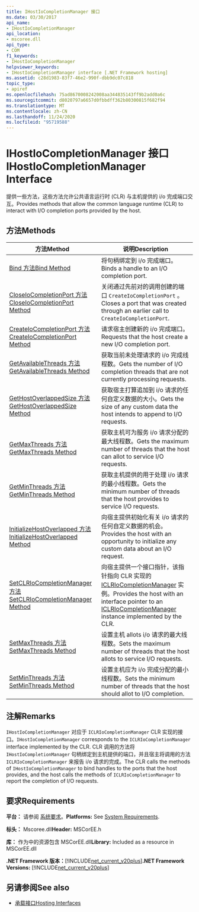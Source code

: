 ```yaml
---
title: IHostIoCompletionManager 接口
ms.date: 03/30/2017
api_name:
- IHostIoCompletionManager
api_location:
- mscoree.dll
api_type:
- COM
f1_keywords:
- IHostIoCompletionManager
helpviewer_keywords:
- IHostIoCompletionManager interface [.NET Framework hosting]
ms.assetid: c28d1983-83f7-46e2-990f-dbb9dc07c818
topic_type:
- apiref
ms.openlocfilehash: 75ad8670008242008aa344835143ff9b2add0a6c
ms.sourcegitcommit: d8020797a6657d0fbbdff362b80300815f682f94
ms.translationtype: MT
ms.contentlocale: zh-CN
ms.lasthandoff: 11/24/2020
ms.locfileid: "95719588"
---
```

# <a name="ihostiocompletionmanager-interface"></a><span data-ttu-id="a5f9c-102">IHostIoCompletionManager 接口</span><span class="sxs-lookup"><span data-stu-id="a5f9c-102">IHostIoCompletionManager Interface</span></span>

<span data-ttu-id="a5f9c-103">提供一些方法，这些方法允许公共语言运行时 (CLR) 与主机提供的 i/o 完成端口交互。</span><span class="sxs-lookup"><span data-stu-id="a5f9c-103">Provides methods that allow the common language runtime (CLR) to interact with I/O completion ports provided by the host.</span></span>  
  
## <a name="methods"></a><span data-ttu-id="a5f9c-104">方法</span><span class="sxs-lookup"><span data-stu-id="a5f9c-104">Methods</span></span>  
  
|<span data-ttu-id="a5f9c-105">方法</span><span class="sxs-lookup"><span data-stu-id="a5f9c-105">Method</span></span>|<span data-ttu-id="a5f9c-106">说明</span><span class="sxs-lookup"><span data-stu-id="a5f9c-106">Description</span></span>|  
|------------|-----------------|  
|[<span data-ttu-id="a5f9c-107">Bind 方法</span><span class="sxs-lookup"><span data-stu-id="a5f9c-107">Bind Method</span></span>](ihostiocompletionmanager-bind-method.md)|<span data-ttu-id="a5f9c-108">将句柄绑定到 i/o 完成端口。</span><span class="sxs-lookup"><span data-stu-id="a5f9c-108">Binds a handle to an I/O completion port.</span></span>|  
|[<span data-ttu-id="a5f9c-109">CloseIoCompletionPort 方法</span><span class="sxs-lookup"><span data-stu-id="a5f9c-109">CloseIoCompletionPort Method</span></span>](ihostiocompletionmanager-closeiocompletionport-method.md)|<span data-ttu-id="a5f9c-110">关闭通过先前对的调用创建的端口 `CreateIoCompletionPort` 。</span><span class="sxs-lookup"><span data-stu-id="a5f9c-110">Closes a port that was created through an earlier call to `CreateIoCompletionPort`.</span></span>|  
|[<span data-ttu-id="a5f9c-111">CreateIoCompletionPort 方法</span><span class="sxs-lookup"><span data-stu-id="a5f9c-111">CreateIoCompletionPort Method</span></span>](ihostiocompletionmanager-createiocompletionport-method.md)|<span data-ttu-id="a5f9c-112">请求宿主创建新的 i/o 完成端口。</span><span class="sxs-lookup"><span data-stu-id="a5f9c-112">Requests that the host create a new I/O completion port.</span></span>|  
|[<span data-ttu-id="a5f9c-113">GetAvailableThreads 方法</span><span class="sxs-lookup"><span data-stu-id="a5f9c-113">GetAvailableThreads Method</span></span>](ihostiocompletionmanager-getavailablethreads-method.md)|<span data-ttu-id="a5f9c-114">获取当前未处理请求的 i/o 完成线程数。</span><span class="sxs-lookup"><span data-stu-id="a5f9c-114">Gets the number of I/O completion threads that are not currently processing requests.</span></span>|  
|[<span data-ttu-id="a5f9c-115">GetHostOverlappedSize 方法</span><span class="sxs-lookup"><span data-stu-id="a5f9c-115">GetHostOverlappedSize Method</span></span>](ihostiocompletionmanager-gethostoverlappedsize-method.md)|<span data-ttu-id="a5f9c-116">获取宿主打算追加到 i/o 请求的任何自定义数据的大小。</span><span class="sxs-lookup"><span data-stu-id="a5f9c-116">Gets the size of any custom data the host intends to append to I/O requests.</span></span>|  
|[<span data-ttu-id="a5f9c-117">GetMaxThreads 方法</span><span class="sxs-lookup"><span data-stu-id="a5f9c-117">GetMaxThreads Method</span></span>](ihostiocompletionmanager-getmaxthreads-method.md)|<span data-ttu-id="a5f9c-118">获取主机可为服务 i/o 请求分配的最大线程数。</span><span class="sxs-lookup"><span data-stu-id="a5f9c-118">Gets the maximum number of threads that the host can allot to service I/O requests.</span></span>|  
|[<span data-ttu-id="a5f9c-119">GetMinThreads 方法</span><span class="sxs-lookup"><span data-stu-id="a5f9c-119">GetMinThreads Method</span></span>](ihostiocompletionmanager-getminthreads-method.md)|<span data-ttu-id="a5f9c-120">获取主机提供的用于处理 i/o 请求的最小线程数。</span><span class="sxs-lookup"><span data-stu-id="a5f9c-120">Gets the minimum number of threads that the host provides to service I/O requests.</span></span>|  
|[<span data-ttu-id="a5f9c-121">InitializeHostOverlapped 方法</span><span class="sxs-lookup"><span data-stu-id="a5f9c-121">InitializeHostOverlapped Method</span></span>](ihostiocompletionmanager-initializehostoverlapped-method.md)|<span data-ttu-id="a5f9c-122">向宿主提供初始化有关 i/o 请求的任何自定义数据的机会。</span><span class="sxs-lookup"><span data-stu-id="a5f9c-122">Provides the host with an opportunity to initialize any custom data about an I/O request.</span></span>|  
|[<span data-ttu-id="a5f9c-123">SetCLRIoCompletionManager 方法</span><span class="sxs-lookup"><span data-stu-id="a5f9c-123">SetCLRIoCompletionManager Method</span></span>](ihostiocompletionmanager-setclriocompletionmanager-method.md)|<span data-ttu-id="a5f9c-124">向宿主提供一个接口指针，该指针指向 CLR 实现的 [ICLRIoCompletionManager](iclriocompletionmanager-interface.md) 实例。</span><span class="sxs-lookup"><span data-stu-id="a5f9c-124">Provides the host with an interface pointer to an [ICLRIoCompletionManager](iclriocompletionmanager-interface.md) instance implemented by the CLR.</span></span>|  
|[<span data-ttu-id="a5f9c-125">SetMaxThreads 方法</span><span class="sxs-lookup"><span data-stu-id="a5f9c-125">SetMaxThreads Method</span></span>](ihostiocompletionmanager-setmaxthreads-method.md)|<span data-ttu-id="a5f9c-126">设置主机 allots i/o 请求的最大线程数。</span><span class="sxs-lookup"><span data-stu-id="a5f9c-126">Sets the maximum number of threads that the host allots to service I/O requests.</span></span>|  
|[<span data-ttu-id="a5f9c-127">SetMinThreads 方法</span><span class="sxs-lookup"><span data-stu-id="a5f9c-127">SetMinThreads Method</span></span>](ihostiocompletionmanager-setminthreads-method.md)|<span data-ttu-id="a5f9c-128">设置主机应为 i/o 完成分配的最小线程数。</span><span class="sxs-lookup"><span data-stu-id="a5f9c-128">Sets the minimum number of threads that the host should allot to I/O completion.</span></span>|  
  
## <a name="remarks"></a><span data-ttu-id="a5f9c-129">注解</span><span class="sxs-lookup"><span data-stu-id="a5f9c-129">Remarks</span></span>  

 <span data-ttu-id="a5f9c-130">`IHostIoCompletionManager` 对应于 `ICLRIoCompletionManager` CLR 实现的接口。</span><span class="sxs-lookup"><span data-stu-id="a5f9c-130">`IHostIoCompletionManager` corresponds to the `ICLRIoCompletionManager` interface implemented by the CLR.</span></span> <span data-ttu-id="a5f9c-131">CLR 调用的方法将 `IHostIoCompletionManager` 句柄绑定到主机提供的端口，并且宿主将调用的方法 `ICLRIoCompletionManager` 来报告 i/o 请求的完成。</span><span class="sxs-lookup"><span data-stu-id="a5f9c-131">The CLR calls the methods of `IHostIoCompletionManager` to bind handles to the ports that the host provides, and the host calls the methods of `ICLRIoCompletionManager` to report the completion of I/O requests.</span></span>  
  
## <a name="requirements"></a><span data-ttu-id="a5f9c-132">要求</span><span class="sxs-lookup"><span data-stu-id="a5f9c-132">Requirements</span></span>  

 <span data-ttu-id="a5f9c-133">**平台：** 请参阅 [系统要求](../../get-started/system-requirements.md)。</span><span class="sxs-lookup"><span data-stu-id="a5f9c-133">**Platforms:** See [System Requirements](../../get-started/system-requirements.md).</span></span>  
  
 <span data-ttu-id="a5f9c-134">**标头：** Mscoree.dll</span><span class="sxs-lookup"><span data-stu-id="a5f9c-134">**Header:** MSCorEE.h</span></span>  
  
 <span data-ttu-id="a5f9c-135">**库：** 作为中的资源包含 MSCorEE.dll</span><span class="sxs-lookup"><span data-stu-id="a5f9c-135">**Library:** Included as a resource in MSCorEE.dll</span></span>  
  
 <span data-ttu-id="a5f9c-136">**.NET Framework 版本：**[!INCLUDE[net_current_v20plus](../../../../includes/net-current-v20plus-md.md)]</span><span class="sxs-lookup"><span data-stu-id="a5f9c-136">**.NET Framework Versions:** [!INCLUDE[net_current_v20plus](../../../../includes/net-current-v20plus-md.md)]</span></span>  
  
## <a name="see-also"></a><span data-ttu-id="a5f9c-137">另请参阅</span><span class="sxs-lookup"><span data-stu-id="a5f9c-137">See also</span></span>

- [<span data-ttu-id="a5f9c-138">承载接口</span><span class="sxs-lookup"><span data-stu-id="a5f9c-138">Hosting Interfaces</span></span>](hosting-interfaces.md)

